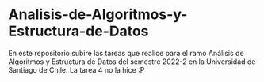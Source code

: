 # Analisis-de-Algoritmos-y-Estructura-de-Datos
En este repositorio subiré las tareas que realice para el ramo Análisis de Algoritmos y Estructura de Datos del semestre 2022-2 en la Universidad de Santiago de Chile.
La tarea 4 no la hice :P
